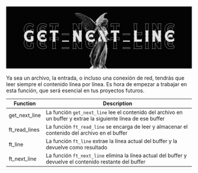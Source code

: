 ![header get_next_line](./public/header_get_next_line.png)

Ya sea un archivo, la entrada, o incluso una conexión de red, tendrás que leer siempre el contenido línea por línea.
Es hora de empezar a trabajar en esta función, que será esencial en tus proyectos futuros.


| Function | Description |
| -------- | ----------- |
| get_next_line | La función `get_next_line` lee el contenido del archivo en un buffer y extrae la siguiente línea de ese buffer |
| ft_read_lines | La función `ft_read_line` se encarga de leer y almacenar el contenido del archivo en el buffer                 |
| ft_line       | La función `ft_line` extrae la línea actual del buffer y la devuelve como resultado                            |
| ft_next_line  | La función `ft_next_line` elimina la línea actual del buffer y devuelve el contenido restante del buffer       |
